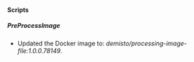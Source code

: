 
#### Scripts
##### PreProcessImage
- Updated the Docker image to: *demisto/processing-image-file:1.0.0.78149*.
